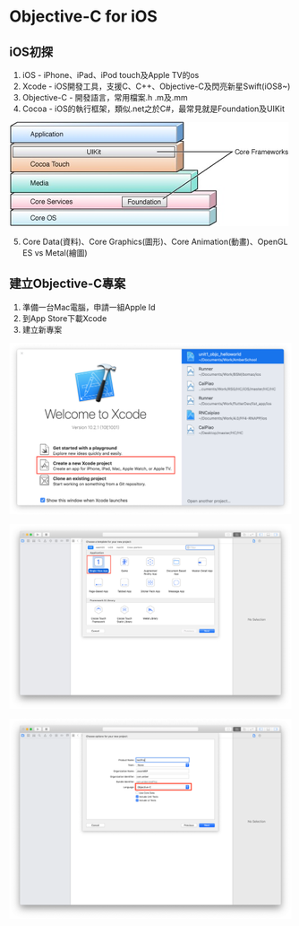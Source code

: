 # Objective-C for iOS
## iOS初探

1. iOS - iPhone、iPad、iPod touch及Apple TV的os
2. Xcode - iOS開發工具，支援C、C++、Objective-C及閃亮新星Swift(iOS8~)
3. Objective-C - 開發語言，常用檔案.h .m及.mm
4. Cocoa - iOS的執行框架，類似.net之於C#，最常見就是Foundation及UIKit

![image](https://github.com/Jasonlee071/AmberSchool/blob/master/cocoa.png)

5. Core Data(資料)、Core Graphics(圖形)、Core Animation(動畫)、OpenGL ES vs Metal(繪圖)

## 建立Objective-C專案
1. 準備一台Mac電腦，申請一組Apple Id
2. 到App Store下載Xcode
3. 建立新專案

![image](https://github.com/Jasonlee071/AmberSchool/blob/master/createProj.png)

![image](https://github.com/Jasonlee071/AmberSchool/blob/master/chooseSingleView.png)

![image](https://github.com/Jasonlee071/AmberSchool/blob/master/settingProj.png)


